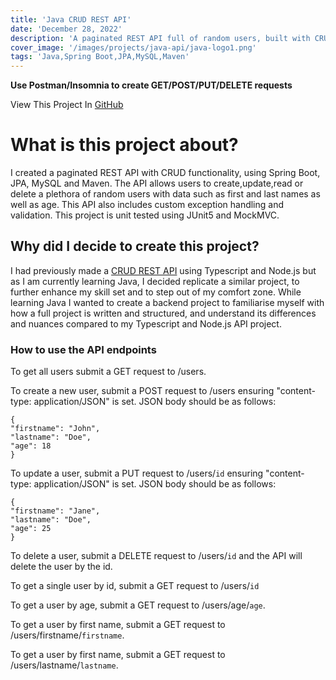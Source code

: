 ```yaml
---
title: 'Java CRUD REST API'
date: 'December 28, 2022'
description: 'A paginated REST API full of random users, built with CRUD functionality.'
cover_image: '/images/projects/java-api/java-logo1.png'
tags: 'Java,Spring Boot,JPA,MySQL,Maven'
---
```


**Use Postman/Insomnia to create GET/POST/PUT/DELETE requests**

View This Project In [GitHub](https://github.com/DomDevs2000/SpringBoot-CRUD-REST-API)

# What is this project about?

I created a paginated REST API with CRUD functionality, using Spring Boot, JPA, MySQL and Maven. The API allows users to
create,update,read or delete a plethora of random users with data such as first and last names as well as age.
This API also includes custom exception handling and validation. This project is unit tested using JUnit5 and MockMVC.

## Why did I decide to create this project?

I had previously made a [CRUD REST API](https://www.dom-devs.tech/projects/crud-rest-api) using Typescript and Node.js but as I am currently learning Java, I decided
replicate a similar project, to further enhance my skill set and to step out of my comfort zone. While learning Java I
wanted to create a backend project to familiarise myself with how a full project is written and structured, and
understand its differences and nuances compared to my Typescript and Node.js API project.

### How to use the API endpoints

To get all users submit a GET request to /users.

To create a new user, submit a POST request to /users ensuring "content-type: application/JSON" is set. JSON body should
be as follows:

```
{
"firstname": "John",
"lastname": "Doe",
"age": 18
}
```

To update a user, submit a PUT request to /users/`id` ensuring "content-type: application/JSON" is set. JSON body should
be as follows:

```
{
"firstname": "Jane",
"lastname": "Doe",
"age": 25
}
```

To delete a user, submit a DELETE request to /users/`id` and the API will delete the user by the id.

To get a single user by id, submit a GET request to /users/`id`

To get a user by age, submit a GET request to /users/age/`age`.

To get a user by first name, submit a GET request to /users/firstname/`firstname`.

To get a user by first name, submit a GET request to /users/lastname/`lastname`.

